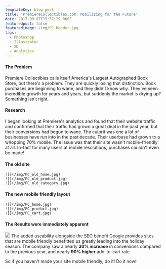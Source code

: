 ```yaml
---
templateKey: blog-post
title: 'PremiereCollectibles.com: Mobilizing for the Future'
date: 2017-09-07T15:57:29.860Z
featuredpost: false
featuredimage: /img/PC_header.jpg
tags:
  - Photoshop
  - Illustrator
  - XD
  - Analytics
---
```

#### The Problem
Premiere Collectibles calls itself America's Largest Autographed Book Store, but there's a problem. They are quickly losing that distinction. Book purchases are beginning to wane, and they didn't know why. They've seen incredible growth for years and years, but suddenly the market is drying up? Something isn't right.

#### Research
I began looking at Premiere's analytics and found that their website traffic and confirmed that their traffic had grown a great deal in the past year, but their conversions had begun to wane. The culprit was one a lot of businesses have run into in the past decade. Their userbase had grown to a whopping 70% mobile. The issue was that their site wasn't mobile-friendly at all. In-fact for many users at mobile resolutions, purchases couldn't even be made!

#### The old site
```grid|3
![](/img/PC_old_home.jpg)
![](/img/PC_old_product.jpg)
![](/img/PC_old_category.jpg)
```

#### The new mobile friendly layout
```grid|3
![](/img/PC_home.jpg)
![](/img/PC_product.jpg)
![](/img/PC_cart.jpg)
```

#### The Results were immediately apparent
![](/img/PC_chart.jpg)
The added useability alongside the SEO benefit Google provides sites that are mobile friendly benefitted us greatly leading into the holiday season. The company saw a nearly **30% increase** in conversions compared to the previous year, and nearly **90% higher** add-to-cart rate.

So if you haven't made your site mobile friendly, do it! Do it now!